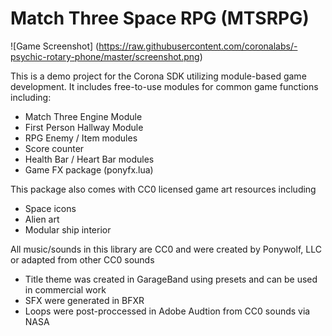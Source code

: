 # Match Three Space RPG (MTSRPG)

![Game Screenshot]
(https://raw.githubusercontent.com/coronalabs/-psychic-rotary-phone/master/screenshot.png)

This is a demo project for the Corona SDK utilizing module-based game development. It includes free-to-use modules for common game functions including:

* Match Three Engine Module
* First Person Hallway Module
* RPG Enemy / Item modules
* Score counter
* Health Bar / Heart Bar modules
* Game FX package (ponyfx.lua)

This package also comes with CC0 licensed game art resources including

* Space icons
* Alien art
* Modular ship interior

All music/sounds in this library are CC0 and were created by Ponywolf, LLC or adapted from other CC0 sounds

* Title theme was created in GarageBand using presets and can be used in commercial work
* SFX were generated in BFXR
* Loops were post-proccessed in Adobe Audtion from CC0 sounds via NASA
